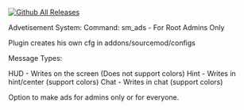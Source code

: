 [![Github All Releases](https://img.shields.io/github/downloads/Ravid-A/Ads/total.svg)]()

Advetisement System:
Command:
sm_ads - For Root Admins Only

Plugin creates his own cfg in addons/sourcemod/configs

Message Types:

HUD - Writes on the screen (Does not support colors)
Hint - Writes in hint/center (support colors)
Chat - Writes in chat (support colors)

Option to make ads for admins only or for everyone.
